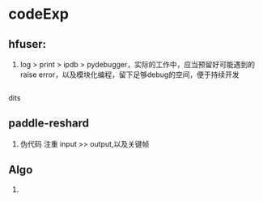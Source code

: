 # codeExp

## hfuser:

1. log > print > ipdb > pydebugger，实际的工作中，应当预留好可能遇到的raise error，以及模块化编程，留下足够debug的空间，便于持续开发 

```python

```





dits



## paddle-reshard

1. 伪代码 注重 input >> output,以及关键帧 





## Algo

1. 

